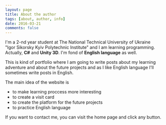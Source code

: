 ```yaml
---
layout: page
title: About the author
tags: [about, author, info]
date: 2016-03-21
comments: false
---
```

    
I'm a 2-nd year student at The National Technical University of Ukraine "Igor Sikorsky Kyiv Polytechnic Institute" and I am learning programming. Actually, **C#** and **Unity 3D**. I'm fond of **English language** as well.

This is kind of portfolio where I am going to write posts about my learning adventure and about the future projects and as I like English language I'll sometimes write posts in English.

The main idea of the website is 
* to make learning proccess more interesting
* to create a visit card 
* to create the platform for the future projects
* to practice English language

If you want to contact me, you can visit the home page and click any button.